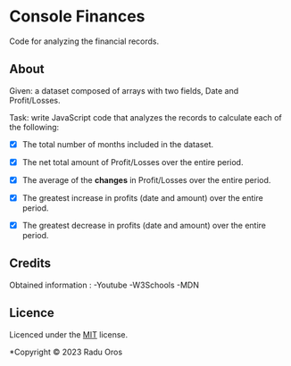 # Console Finances

Code for analyzing the financial records.

## About

Given: a dataset composed of arrays with two fields, Date and Profit/Losses.

Task: write JavaScript code that analyzes the records to calculate each of the following:

- [x] The total number of months included in the dataset.

- [x] The net total amount of Profit/Losses over the entire period.

- [x] The average of the **changes** in Profit/Losses over the entire period.

- [x] The greatest increase in profits (date and amount) over the entire period.

- [x] The greatest decrease in profits (date and amount) over the entire period.



## Credits


Obtained information : 
-Youtube
-W3Schools
-MDN

## Licence

Licenced under the [MIT](/LICENSE) license.



*Copyright © 2023  Radu Oros
